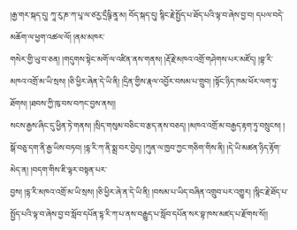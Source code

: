 ﻿  
།རྒྱ་གར་སྐད་དུ། ཀཱ་རུ་ཎ་ཀ་པཱ་ལ་ཙརྱ་དྲྀཥྚི་ནཱ་མ། བོད་སྐད་དུ། སྙིང་རྗེ་སྤྱོད་པ་ཐོད་པའི་ལྟ་བ་ཞེས་བྱ་བ། དཔལ་བདེ་མཆོག་ལ་ཕྱག་འཚལ་ལོ། །ནམ་མཁར་  
གསེར་གྱི་ཡུ་བ་ཅན། །གདུགས་སྟེང་མགོ་ལ་འཛིན་ནས་གནས། །རྡོ་རྗེ་མཁའ་འགྲོ་གཤེགས་པར་མཛོད། །བྷ་རི་མཁའ་འགྲོ་མ་ཡི་སྲས། །ཅི་ཕྱིར་ཞེན་དེ་ཡི་ནི། །དྲིན་གྱིས་རྣལ་འབྱོར་བསམ་པ་གྲུབ། །སྟོང་ཉིད་ཁམ་ཕོར་ལག་ཏུ་ཐོགས། །ཐབས་ཀྱི་ཁུ་བས་བཀང་བྱས་ནས།།  
སངས་རྒྱས་ཞིང་དུ་ཕྱིན་ཏེ་གནས། །སྲིད་གསུམ་བཅིང་བ་རྩད་ནས་བཅད། །མཁའ་འགྲོ་མ་བརྒྱད་རྟག་ཏུ་བསྲུངས། །སྒོ་བཅུ་དག་ནི་རྒྱ་ཡིས་བཏབ། །དྷ་རི་ཀ་ནི་སྨྲ་བར་བྱེད། །ཀུན་ལ་ཁྱབ་ཀྱང་གཅིག་གིས་ནི། །དེ་ཡི་མཚན་ཉིད་རྟོག་མེད་ན། །བདག་གིས་ཇི་ལྟར་བསྟན་པར་  
བྱས། །དྷ་རི་མཁའ་འགྲོ་མ་ཡི་སྲས། །ཅི་ཕྱིར་ཞེ་ན་དེ་ཡི་ནི། །བསམ་པ་ཡིད་བཞིན་འགྲུབ་པར་འགྱུར། །སྙིང་རྗེ་ཐོད་པ་སྤྱོད་པའི་ལྟ་བ་ཞེས་བྱ་བ་སློབ་དཔོན་དྷ་རི་ཀ་པ་ནས་བརྒྱུད་པ་སློབ་དཔོན་སར་བྷ་ཁས་མཛད་པ་རྫོགས་སོ།།  
  
